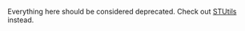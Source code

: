 Everything here should be considered deprecated. Check out [STUtils](http://github.com/ldandersen/STUtils) instead.